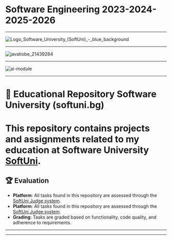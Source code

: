 # Software Engineering  2023-2024-2025-2026
------------------------------------------------------------------------------------------------------------------------------------------------------------------------------------




![Logo_Software_University_(SoftUni)_-_blue_background](https://github.com/svetlanasieber/Software-Engineering--Path-SoftUni/assets/135451084/1e3d3eab-9ad9-480e-8993-e5cd4f6bd17a)




------------------------------------------------------------------------------------------------------------------------------------------------------------------------------------- 


![javatiobe_21439284](https://github.com/user-attachments/assets/67532eaf-1e1e-4c0d-8369-c11de93dea23)







-------------------------------------------------------------------------------------------------------------------------------------------------------------------------------------

![ai-module](https://github.com/user-attachments/assets/13e1326b-1b29-48c2-ae49-535cf3363a25)

-------------------------------------------------------------------------------------------------------------------------------------------------------------------------------------



# 📘 Educational Repository Software University (softuni.bg)




# This repository contains projects and assignments related to my education at Software University [**SoftUni**](https://softuni.bg/).





## 🏆 Evaluation

-  **Platform**: All tasks found in this repository are assessed through the [SoftUni Judge system](https://judge.softuni.org/).
-   **Platform**: All tasks found in this repository are assessed through the [SoftUni Judge system](https://alpha.judge.softuni.org/). 
- **Grading**: Tasks are graded based on functionality, code quality, and adherence to requirements.













-------------------------------------------------------------------------------------------------------------------------------------------------------------------------------------------------------------------------------------------





------------------------------------------------------------------------------------------------------------------------------------------------------------------------------------------------------------------------------------------


